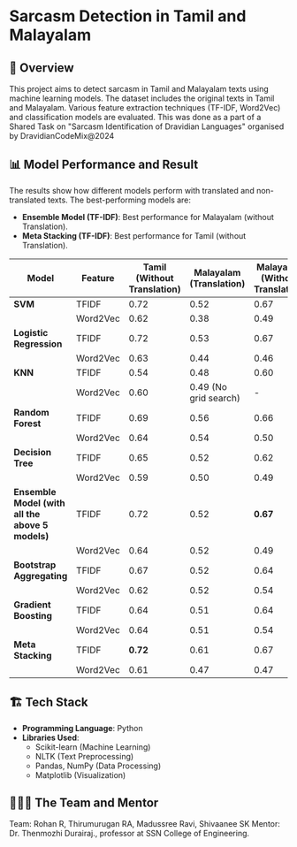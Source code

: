 # Sarcasm Detection in Tamil and Malayalam

## 📌 Overview
This project aims to detect sarcasm in Tamil and Malayalam texts using machine learning models. The dataset includes the original texts in Tamil and Malayalam. Various feature extraction techniques (TF-IDF, Word2Vec) and classification models are evaluated. 
This was done as a part of a Shared Task on "Sarcasm Identification of Dravidian Languages" organised by DravidianCodeMix@2024

## 📊 Model Performance and Result
The results show how different models perform with translated and non-translated texts. The best-performing models are:
- **Ensemble Model (TF-IDF)**: Best performance for Malayalam (without Translation).
- **Meta Stacking (TF-IDF)**: Best performance for Tamil (without Translation).

| Model                   | Feature  | Tamil (Without Translation) | Malayalam (Translation) | Malayalam (Without Translation) |
|-------------------------|----------|-----------------------------|--------------------------|---------------------------------|
| **SVM**                | TFIDF    |0.72                    | 0.52                     | 0.67                        |
|                         | Word2Vec | 0.62                        | 0.38                     | 0.49                            |
| **Logistic Regression** | TFIDF    |0.72                   | 0.53                     | 0.67                        |
|                         | Word2Vec |0.63                        | 0.44                     | 0.46                            |
| **KNN**                | TFIDF    | 0.54                        | 0.48                     | 0.60                            |
|                         | Word2Vec |0.60                        | 0.49 (No grid search)    | -                               |
| **Random Forest**      | TFIDF    | 0.69                        | 0.56                     | 0.66                      |
|                         | Word2Vec | 0.64                        | 0.54                     | 0.50                            |
| **Decision Tree**      | TFIDF    | 0.65                        | 0.52                     | 0.62                            |
|                         | Word2Vec |0.59                        | 0.50                     | 0.49                            |
| **Ensemble Model (with all the above 5 models)**     | TFIDF    | 0.72                    | 0.52                     | **0.67**                        |
|                         | Word2Vec | 0.64                        | 0.52                     | 0.49                            |
| **Bootstrap Aggregating** | TFIDF |0.67                        | 0.52                     | 0.64                            |
|                         | Word2Vec | 0.62                        | 0.52                     | 0.54                            |
| **Gradient Boosting**  | TFIDF    |0.64                        | 0.51                     | 0.64                            |
|                         | Word2Vec |0.64                        | 0.51                     | 0.54                            |
| **Meta Stacking**      | TFIDF    | **0.72**                    | 0.61                     | 0.67                        |
|                         | Word2Vec | 0.61                        | 0.47                     | 0.47                            |

## 🏗️ Tech Stack
- **Programming Language**: Python
- **Libraries Used**:
  - Scikit-learn (Machine Learning)
  - NLTK (Text Preprocessing)
  - Pandas, NumPy (Data Processing)
  - Matplotlib (Visualization)

## 🧑‍🤝‍🧑 The Team and Mentor
Team: Rohan R, Thirumurugan RA, Madussree Ravi, Shivaanee SK
Mentor: Dr. Thenmozhi Durairaj., professor at SSN College of Engineering.
